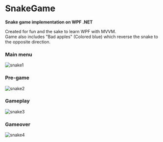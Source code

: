 # SnakeGame
**Snake game implementation on WPF .NET**

Created for fun and the sake to learn WPF with MVVM.<br>
Game also includes "Bad apples" (Colored blue) which reverse the snake to the opposite direction.

### Main menu ###
![snake1](https://user-images.githubusercontent.com/87533517/158467263-d54fddac-4324-4437-b2a8-90ef01863ebd.png)

### Pre-game ###
![snake2](https://user-images.githubusercontent.com/87533517/158467328-ce130117-3c5d-48ec-af7e-e3657745fdd1.png)

### Gameplay ###
![snake3](https://user-images.githubusercontent.com/87533517/158467396-c1a8d859-7c22-4cac-a554-e4bcc6ee24c7.png)

### Gameover ###
![snake4](https://user-images.githubusercontent.com/87533517/158467440-45319730-88c6-4798-b5bd-5b2d05d0f08a.png)
